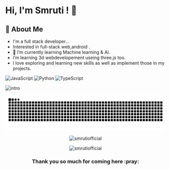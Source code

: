 
# Hi, I'm Smruti ! 👋
## 🚀 About Me
 - I'm a full stack developer...
- Interested in full-stack web,android .
- 🌱 I’m currently learning Machine learning & AI.
- I’m learning 3d webdevelopement useing three.js too.
- I love exploring and learning new skills as well as implement those in my projects.

![JavaScript](https://img.shields.io/badge/javascript-%23323330.svg?style=for-the-badge&logo=javascript&logoColor=%23F7DF1E)
![Python](https://img.shields.io/badge/python-3670A0?style=for-the-badge&logo=python&logoColor=ffdd54)
![TypeScript](https://img.shields.io/badge/typescript-%23007ACC.svg?style=for-the-badge&logo=typescript&logoColor=white)
 


<p align="left"><img src="https://raw.githubusercontent.com/smrutiofficial/smrutiofficial/main/assets/gitbg.gif" alt ="intro"></img></p>


<p align="center"><img src="https://raw.githubusercontent.com/smrutiofficial/smrutiofficial/main/assets/github-contribution-grid-snake.svg" alt ="snake game"></img></p>
<p align="center"><img src="http://github-readme-streak-stats.herokuapp.com?user=smrutiofficial&theme=dracula&hide_border=false" alt ="smrutiofficial" width="700"/>
    

<p align="center"><img src="https://activity-graph.herokuapp.com/graph?username=smrutiofficial" alt ="smrutiofficial" width="700"/></p>


<h3 align="center">Thank you so much for coming here :pray:</h3>

